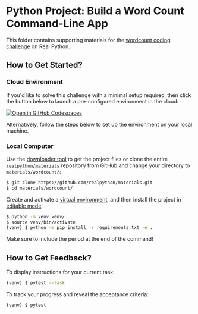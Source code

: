 # Python Project: Build a Word Count Command-Line App

This folder contains supporting materials for the [wordcount coding challenge](https://realpython.com/courses/wordcount/) on Real Python.

## How to Get Started?

### Cloud Environment

If you'd like to solve this challenge with a minimal setup required, then click the button below to launch a pre-configured environment in the cloud:

[![Open in GitHub Codespaces](https://github.com/codespaces/badge.svg)](https://codespaces.new/realpython/materials?quickstart=1&devcontainer_path=.devcontainer%2Fwordcount%2Fdevcontainer.json)

Alternatively, follow the steps below to set up the environment on your local machine.

### Local Computer

Use the [downloader tool](https://realpython.github.io/gh-download/?url=https%3A%2F%2Fgithub.com%2Frealpython%2Fmaterials%2Ftree%2Fmaster%2Fwordcount) to get the project files or clone the entire [`realpython/materials`](https://github.com/realpython/materials) repository from GitHub and change your directory to `materials/wordcount/`:

```sh
$ git clone https://github.com/realpython/materials.git
$ cd materials/wordcount/
```

Create and activate a [virtual environment](https://realpython.com/python-virtual-environments-a-primer/), and then install the project in [editable mode](https://setuptools.pypa.io/en/latest/userguide/development_mode.html):

```sh
$ python -m venv venv/
$ source venv/bin/activate
(venv) $ python -m pip install -r requirements.txt -e .
```

Make sure to include the period at the end of the command!

## How to Get Feedback?

To display instructions for your current task:

```sh
(venv) $ pytest --task
```

To track your progress and reveal the acceptance criteria:

```sh
(venv) $ pytest
```
